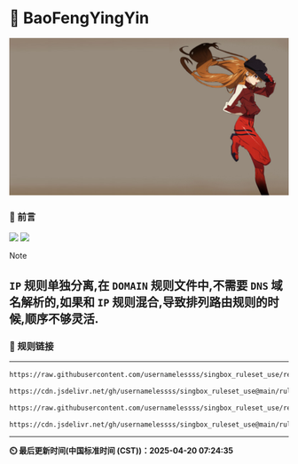 
# 🧸 BaoFengYingYin
![](https://raw.githubusercontent.com/usernamelessss/picture-bed/main/images/202504042256831.jpg)
### 📣 前言
![](https://shields.io/badge/-移除重复规则-ff69b4) ![](https://shields.io/badge/-IP&nbsp;规则单独存放不与&nbsp;DOMAIN&nbsp;等混合-green)
> [!NOTE]
**`IP` 规则单独分离,在 `DOMAIN` 规则文件中,不需要 `DNS` 域名解析的,如果和 `IP` 规则混合,导致排列路由规则的时候,顺序不够灵活.**
---

###  🔗 规则链接
---

```url
https://raw.githubusercontent.com/usernamelessss/singbox_ruleset_use/refs/heads/main/rule/BaoFengYingYin/BaoFengYingYin_No_IP.json
```

```url
https://cdn.jsdelivr.net/gh/usernamelessss/singbox_ruleset_use@main/rule/BaoFengYingYin/BaoFengYingYin_No_IP.json
```

```url
https://raw.githubusercontent.com/usernamelessss/singbox_ruleset_use/refs/heads/main/rule/BaoFengYingYin/BaoFengYingYin_No_IP.srs
```

```url
https://cdn.jsdelivr.net/gh/usernamelessss/singbox_ruleset_use@main/rule/BaoFengYingYin/BaoFengYingYin_No_IP.srs
```

---
**⏲️ 最后更新时间(中国标准时间 (CST))：2025-04-20 07:24:35**
